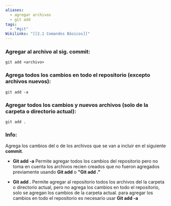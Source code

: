 ```yaml
---
aliases:
  - agregar archivos
  - git add
tags:
  - "#git"
Wikilinks: "[[2.1 Comandos Básicos]]"
---
```

### Agregar al archivo al sig. commit:
~~~
git add <archivo>
~~~
### Agrega todos los cambios en todo el repositorio (excepto  archivos nuevos):
~~~
git add -a
~~~

### Agregar todos los cambios y nuevos archivos (solo de la carpeta o directorio actual):
~~~
git add .
~~~
### Info:

Agrega los cambios del o de los archivos que se van a incluir en el siguiente **commit**.

- **Git add -a**
Permite agregar todos los cambios del repositorio pero no toma en cuenta los archivos recien creados que no fueron agregados previamente usando **Git add** o **"Git add ."**   

- **Git add .**
Permite agregar al repositorio todos los archivos del la carpeta o directorio actual, pero no agrega los cambios en todo el repositorio, solo se agregan los cambios de la carpeta actual. para agregar los cambios en todo el repositorio es necesario usar **Git add -a**
